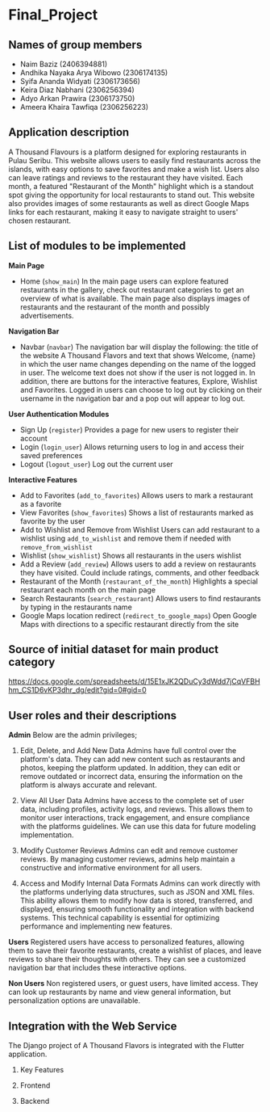 # Final_Project


## **Names of group members**
- Naim Baziz (2406394881)
- Andhika Nayaka Arya Wibowo (2306174135)
- Syifa Ananda Widyati (2306173656)
- Keira Diaz Nabhani (2306256394)
- Adyo Arkan Prawira (2306173750)
- Ameera Khaira Tawfiqa (2306256223)


## **Application description**
A Thousand Flavours is a platform designed for exploring restaurants in Pulau Seribu. This website allows users to easily find restaurants across the islands, with easy options to save favorites and make a wish list. Users also can leave ratings and reviews to the restaurant they have visited. Each month, a featured "Restaurant of the Month" highlight which is a standout spot giving the opportunity for local restaurants to stand out. This website also provides images of some restaurants as well as direct Google Maps links for each restaurant, making it easy to navigate straight to users' chosen restaurant.


## **List of modules to be implemented**
**Main Page**
- Home (```show_main```)
In the main page users can explore featured restaurants in the gallery, check out restaurant categories to get an overview of what is available. The main page also displays images of restaurants and the restaurant of the month and possibly advertisements.

**Navigation Bar**
- Navbar (```navbar```)
The navigation bar will display the following: the title of the website A Thousand Flavors and text that shows Welcome, {name} in which the user name changes depending on the name of the logged in user. The welcome text does not show if the user is not logged in. In addition, there are buttons for the interactive features, Explore, Wishlist and Favorites.
Logged in users can choose to log out by clicking on their username in the navigation bar and a pop out will appear to log out.

**User Authentication Modules**
- Sign Up (```register```)
Provides a page for new users to register their account
- Login (```login_user```)
Allows returning users to log in and access their saved preferences
- Logout (```logout_user```)
Log out the current user

**Interactive Features**
- Add to Favorites (```add_to_favorites```)
Allows users to mark a restaurant as a favorite
- View Favorites (```show_favorites```)
Shows a list of restaurants marked as favorite by the user
- Add to Wishlist and Remove from Wishlist
Users can add restaurant to a wishlist using ```add_to_wishlist``` and remove them if needed with ```remove_from_wishlist```
- Wishlist (```show_wishlist```)
Shows all restaurants in the users wishlist
- Add a Review (```add_review```)
Allows users to add a review on restaurants they have visited. Could include ratings, comments, and other feedback
- Restaurant of the Month (```restaurant_of_the_month```)
Highlights a special restaurant each month on the main page
- Search Restaurants (```search_restaurant```)
Allows users to find restaurants by typing in the restaurants name
- Google Maps location redirect (```redirect_to_google_maps```)
Open Google Maps with directions to a specific restaurant directly from the site

## **Source of initial dataset for main product category**
https://docs.google.com/spreadsheets/d/15E1xJK2QDuCy3dWdd7jCqVFBHhm_CS1D6vKP3dhr_dg/edit?gid=0#gid=0


## **User roles and their descriptions**


**Admin**
Below are the admin privileges;


1. Edit, Delete, and Add New Data
Admins have full control over the platform's data. They can add new content such as restaurants and photos, keeping the platform updated. In addition, they can edit or remove outdated or incorrect data, ensuring the information on the platform is always accurate and relevant.


2. View All User Data
Admins have access to the complete set of user data, including profiles, activity logs, and reviews. This allows them to monitor user interactions, track engagement, and ensure compliance with the platforms guidelines. We can use this data for future modeling implementation.


3. Modify Customer Reviews
Admins can edit and remove customer reviews. By managing customer reviews, admins help maintain a constructive and informative environment for all users.

4. Access and Modify Internal Data Formats
Admins can work directly with the platforms underlying data structures, such as JSON and XML files. This ability allows them to modify how data is stored, transferred, and displayed, ensuring smooth functionality and integration with backend systems. This technical capability is essential for optimizing performance and implementing new features.


**Users**
Registered users have access to personalized features, allowing them to save their favorite restaurants, create a wishlist of places, and leave reviews to share their thoughts with others. They can see a customized navigation bar that includes these interactive options.


**Non Users**
Non registered users, or guest users, have limited access. They can look up restaurants by name and view general information, but personalization options are unavailable. 



## **Integration with the Web Service**
The Django project of A Thousand Flavors is integrated with the Flutter application. 

1. Key Features

2. Frontend

3. Backend